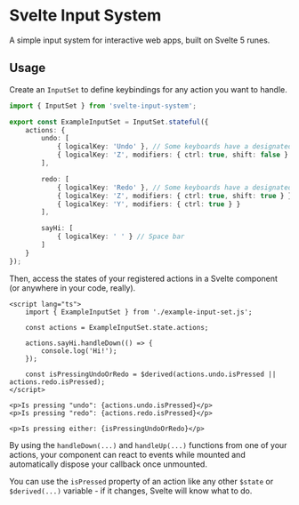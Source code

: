 # Svelte Input System

A simple input system for interactive web apps, built on Svelte 5 runes.

## Usage

Create an `InputSet` to define keybindings for any action you want to handle.

```ts
import { InputSet } from 'svelte-input-system';

export const ExampleInputSet = InputSet.stateful({
	actions: {
		undo: [
			{ logicalKey: 'Undo' }, // Some keyboards have a designated "Undo" button
			{ logicalKey: 'Z', modifiers: { ctrl: true, shift: false } }
		],

		redo: [
			{ logicalKey: 'Redo' }, // Some keyboards have a designated "Redo" button
			{ logicalKey: 'Z', modifiers: { ctrl: true, shift: true } },
			{ logicalKey: 'Y', modifiers: { ctrl: true } }
		],

		sayHi: [
			{ logicalKey: ' ' } // Space bar
		]
	}
});
```

Then, access the states of your registered actions in a Svelte component (or anywhere in your code, really).

```svelte
<script lang="ts">
	import { ExampleInputSet } from './example-input-set.js';

	const actions = ExampleInputSet.state.actions;

	actions.sayHi.handleDown(() => {
		console.log('Hi!');
	});

	const isPressingUndoOrRedo = $derived(actions.undo.isPressed || actions.redo.isPressed);
</script>

<p>Is pressing "undo": {actions.undo.isPressed}</p>
<p>Is pressing "redo": {actions.redo.isPressed}</p>

<p>Is pressing either: {isPressingUndoOrRedo}</p>
```

By using the `handleDown(...)` and `handleUp(...)` functions from one of your actions, your component can react to events while mounted and automatically dispose your callback once unmounted.

You can use the `isPressed` property of an action like any other `$state` or `$derived(...)` variable - if it changes, Svelte will know what to do.
